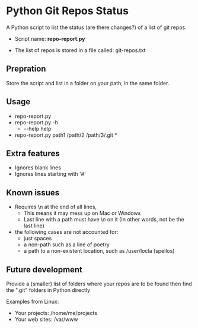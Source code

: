 # Python Git Repos Status

A Python script to list the status (are there changes?) of a list of git repos.

* Script name: **repo-report.py**

* The list of repos is stored in a file called: git-repos.txt

## Prepration
Store the script and list in a folder on your path, in the same folder.

## Usage
* repo-report.py
* repo-report.py -h
  * --help help
* repo-report.py path1 /path/2 /path/3/.git
  * 

## Extra features
* Ignores blank lines
* Ignores lines starting with '#'

## Known issues
* Requires \n at the end of all lines, 
  * This means it may mess up on Mac or Windows
  * Last line with a path must have \n on it (In other words, not be the last line)
* the following cases are not accounted for:
  * just spaces
  * a non-path such as a line of poetry
  * a path to a non-existent location, such as /user/locla (spellos)

## Future development
Provide a (smaller) list of folders where your repos are to be found then find the ".git" folders in Python directly

Examples from Linux:
* Your projects: /home/me/projects
* Your web sites: /var/www
